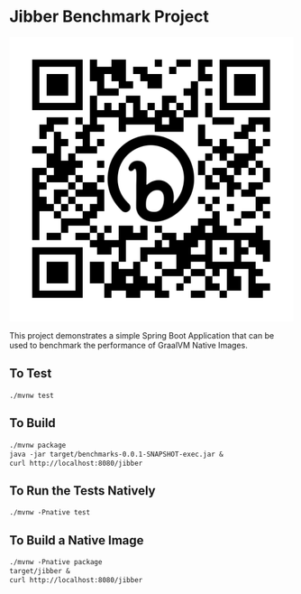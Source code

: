 # Jibber Benchmark Project

![short link](bit.ly_3Rp9H94.png)

This project demonstrates a simple Spring Boot Application that can be used to benchmark the performance of GraalVM Native Images.

## To Test

```shell
./mvnw test
```

## To Build

```shell
./mvnw package
java -jar target/benchmarks-0.0.1-SNAPSHOT-exec.jar &
curl http://localhost:8080/jibber
```

## To Run the Tests Natively

```shell
./mvnw -Pnative test
```

## To Build a Native Image

```shell
./mvnw -Pnative package
target/jibber &
curl http://localhost:8080/jibber
```



